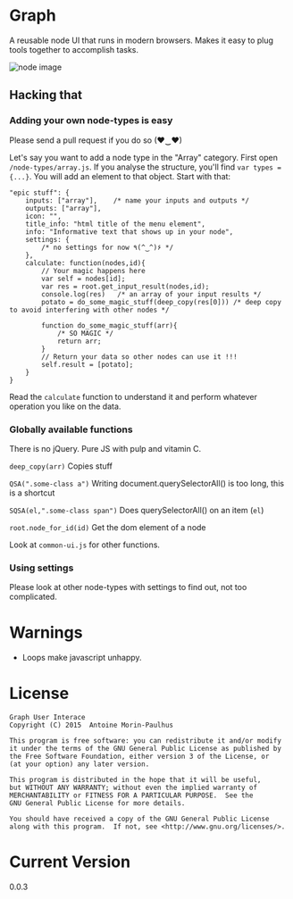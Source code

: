 # Graph
A reusable node UI that runs in modern browsers. Makes it easy to plug tools together to accomplish tasks.

![node image](http://40.media.tumblr.com/9d45c17433ac6c483093cdc2263e797e/tumblr_nly7j7tyxk1svno9go1_1280.png)

## Hacking that
### Adding your own node-types is easy
Please send a pull request if you do so (♥‿♥)

Let's say you want to add a node type in the "Array" category. First open `/node-types/array.js`. If you analyse the structure, you'll find `var types = {...}`. You will add an element to that object. Start with that:

    "epic stuff": {
        inputs: ["array"],    /* name your inputs and outputs */
        outputs: ["array"],
        icon: "",
        title_info: "html title of the menu element",
        info: "Informative text that shows up in your node",
        settings: {
            /* no settings for now ٩(^‿^)۶ */
        },
        calculate: function(nodes,id){
            // Your magic happens here
            var self = nodes[id];
            var res = root.get_input_result(nodes,id);
            console.log(res)   /* an array of your input results */
            potato = do_some_magic_stuff(deep_copy(res[0])) /* deep copy to avoid interfering with other nodes */

            function do_some_magic_stuff(arr){
                /* SO MAGIC */
                return arr;
            }
            // Return your data so other nodes can use it !!!
            self.result = [potato];
        }
    }

Read the `calculate` function to understand it and perform whatever operation you like on the data.

### Globally available functions

There is no jQuery. Pure JS with pulp and vitamin C.

`deep_copy(arr)` Copies stuff

`QSA(".some-class a")` Writing document.querySelectorAll() is too long, this is a shortcut

`SQSA(el,".some-class span")` Does querySelectorAll() on an item (`el`)

`root.node_for_id(id)` Get the dom element of a node

Look at `common-ui.js` for other functions.

### Using settings

Please look at other node-types with settings to find out, not too complicated.

# Warnings
* Loops make javascript unhappy.

# License

    Graph User Interace
    Copyright (C) 2015  Antoine Morin-Paulhus

    This program is free software: you can redistribute it and/or modify
    it under the terms of the GNU General Public License as published by
    the Free Software Foundation, either version 3 of the License, or
    (at your option) any later version.

    This program is distributed in the hope that it will be useful,
    but WITHOUT ANY WARRANTY; without even the implied warranty of
    MERCHANTABILITY or FITNESS FOR A PARTICULAR PURPOSE.  See the
    GNU General Public License for more details.

    You should have received a copy of the GNU General Public License
    along with this program.  If not, see <http://www.gnu.org/licenses/>.

# Current Version

0.0.3
